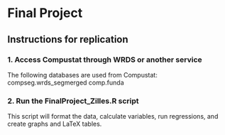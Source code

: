 # Final Project

## Instructions for replication

### 1. Access Compustat through WRDS or another service
The following databases are used from Compustat: compseg.wrds_segmerged
comp.funda

### 2. Run the FinalProject_Zilles.R script
This script will format the data, calculate variables, run regressions, and create graphs and LaTeX tables.